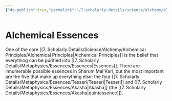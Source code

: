 ```yaml
---
{"dg-publish":true,"permalink":"/7-scholarly-details/science/alchemy/alchemical-essences/","noteIcon":""}
---
```


# Alchemical Essences

One of the core [[7. Scholarly Details/Science/Alchemy/Alchemical Principles/Alchemical Principles\|Alchemical Principles]] is the belief that everything can be purified into [[7. Scholarly Details/Metaphysics/Essences/Essences\|Essences]]. There are innumerable possible essences in Sharum Mal'Kari, but the most important are the five that make up everything else: the four [[7. Scholarly Details/Metaphysics/Essences/Tesseri/Tesseri\|Tesseri]] and [[7. Scholarly Details/Metaphysics/Essences/Akasha\|Akasha]] (the [[7. Scholarly Details/Metaphysics/Essences/Akasha\|quintessence]]). 